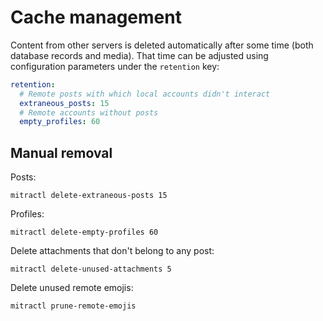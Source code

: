 # Cache management

Content from other servers is deleted automatically after some time (both database records and media). That time can be adjusted using configuration parameters under the `retention` key:

```yaml
retention:
  # Remote posts with which local accounts didn't interact
  extraneous_posts: 15
  # Remote accounts without posts
  empty_profiles: 60
```

## Manual removal

Posts:

```shell
mitractl delete-extraneous-posts 15
```

Profiles:

```shell
mitractl delete-empty-profiles 60
```

Delete attachments that don't belong to any post:

```shell
mitractl delete-unused-attachments 5
```

Delete unused remote emojis:

```shell
mitractl prune-remote-emojis
```
